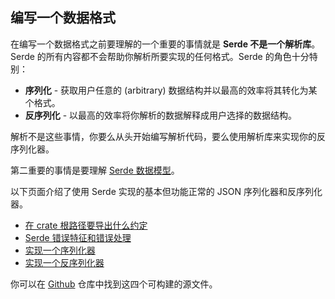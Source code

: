 ## 编写一个数据格式

在编写一个数据格式之前要理解的一个重要的事情就是 **Serde 不是一个解析库**。Serde 的所有内容都不会帮助你解析所要实现的任何格式。Serde 的角色十分特别：

- **序列化** - 获取用户任意的 (arbitrary) 数据结构并以最高的效率将其转化为某个格式。
- **反序列化** - 以最高的效率将你解析的数据解释成用户选择的数据结构。

解析不是这些事情，你要么从头开始编写解析代码，要么使用解析库来实现你的反序列化器。

第二重要的事情是要理解 [Serde 数据模型](./data-model.md)。

以下页面介绍了使用 Serde 实现的基本但功能正常的 JSON 序列化器和反序列化器。

- [在 crate 根路径要导出什么约定](./conventions.md)
- [Serde 错误特征和错误处理](./error-handling.md)
- [实现一个序列化器](./impl-serializer.md)
- [实现一个反序列化器](./impl-deserializer.md)

你可以在 [Github](https://github.com/serde-rs/example-format) 仓库中找到这四个可构建的源文件。
